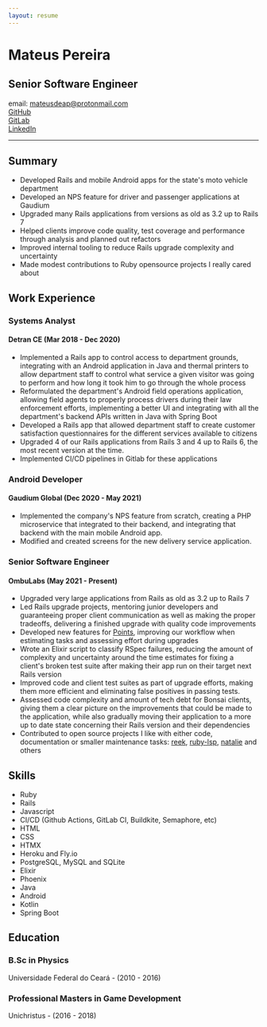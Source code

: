 ```yaml
---
layout: resume
---
```

# Mateus Pereira
## Senior Software Engineer
email: mateusdeap@protonmail.com<br/>
<a href="https://github.com/mateusdeap" target="_blank">GitHub</a><br/>
<a href="https://gitlab.com/mateuspereira" target="_blank">GitLab</a><br/>
<a href="https://www.linkedin.com/in/mateusdeap/" target="_blank">LinkedIn</a>

---

## Summary
- Developed Rails and mobile Android apps for the state's moto vehicle department
- Developed an NPS feature for driver and passenger applications at Gaudium
- Upgraded many Rails applications from versions as old as 3.2 up to Rails 7
- Helped clients improve code quality, test coverage and performance through analysis and planned out refactors
- Improved internal tooling to reduce Rails upgrade complexity and uncertainty
- Made modest contributions to Ruby opensource projects I really cared about

## Work Experience
### Systems Analyst
#### Detran CE (Mar 2018 - Dec 2020)
- Implemented a Rails app to control access to department grounds, integrating with
an Android application in Java and thermal printers to allow department staff to control
what service a given visitor was going to perform and how long it took him to go through
the whole process
- Reformulated the department's Android field operations application, allowing field agents
to properly process drivers during their law enforcement efforts, implementing a better
UI and integrating with all the department's backend APIs written in Java with Spring Boot
- Developed a Rails app that allowed department staff to create customer satisfaction
questionnaires for the different services available to citizens
- Upgraded 4 of our Rails applications from Rails 3 and 4 up to Rails 6, the most recent
version at the time.
- Implemented CI/CD pipelines in Gitlab for these applications

### Android Developer
#### Gaudium Global (Dec 2020 - May 2021)
- Implemented the company's NPS feature from scratch, creating a PHP microservice that
integrated to their backend, and integrating that backend with the main mobile Android
app.
- Modified and created screens for the new delivery service application.

### Senior Software Engineer
#### OmbuLabs (May 2021 - Present)
- Upgraded very large applications from Rails as old as 3.2 up to Rails 7
- Led Rails upgrade projects, mentoring junior developers and guaranteeing
proper client communication as well as making the proper tradeoffs, delivering
a finished upgrade with quality code improvements
- Developed new features for [Points](https://github.com/fastruby/points), improving our workflow
when estimating tasks and assessing effort during upgrades
- Wrote an Elixir script to classify RSpec failures, reducing the amount of complexity
and uncertainty around the time estimates for fixing a client's broken test suite
after making their app run on their target next Rails version
- Improved code and client test suites as part of upgrade efforts, making them
more efficient and eliminating false positives in passing tests.
- Assessed code complexity and amount of tech debt for Bonsai clients, giving them
a clear picture on the improvements that could be made to the application, while
also gradually moving their application to a more up to date state concerning
their Rails version and their dependencies
- Contributed to open source projects I like with either code, documentation or
smaller maintenance tasks: [reek](https://github.com/troessner/reek), [ruby-lsp](https://github.com/Shopify/ruby-lsp),
[natalie](https://github.com/natalie-lang/natalie) and others

## Skills
- Ruby
- Rails
- Javascript
- CI/CD (Github Actions, GitLab CI, Buildkite, Semaphore, etc)
- HTML
- CSS
- HTMX
- Heroku and Fly.io
- PostgreSQL, MySQL and SQLite
- Elixir
- Phoenix
- Java
- Android
- Kotlin
- Spring Boot

## Education
### B.Sc in Physics
Universidade Federal do Ceará - (2010 - 2016)

### Professional Masters in Game Development
Unichristus - (2016 - 2018)

